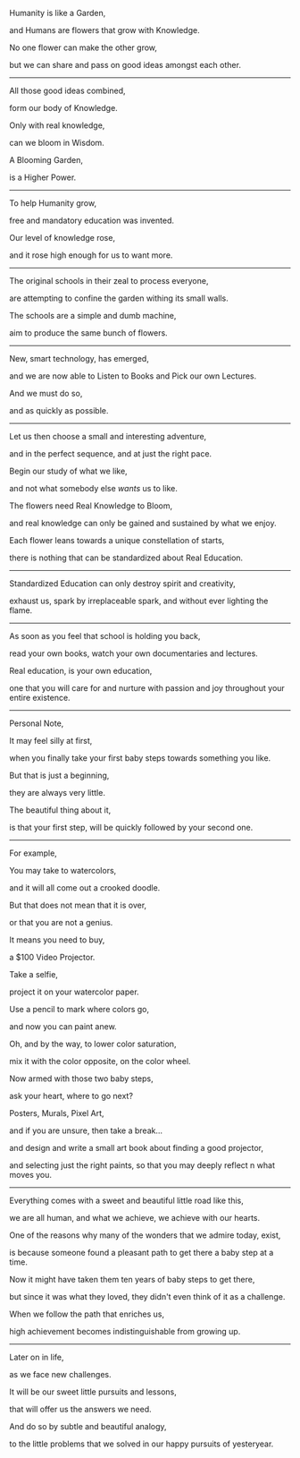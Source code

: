 Humanity is like a Garden,

and Humans are flowers that grow with Knowledge.

No one flower can make the other grow,

but we can share and pass on good ideas amongst each other.

---

All those good ideas combined,

form our body of Knowledge.

Only with real knowledge,

can we bloom in Wisdom.

A Blooming Garden,

is a Higher Power.

---

To help Humanity grow,

free and mandatory education was invented.

Our level of knowledge rose,

and it rose high enough for us to want more.

---

The original schools in their zeal to process everyone,

are attempting to confine the garden withing its small walls.

The schools are a simple and dumb machine,

aim to produce the same bunch of flowers.

---

New, smart technology, has emerged,

and we are now able to Listen to Books and Pick our own Lectures.

And we must do so,

and as quickly as possible.

---

Let us then choose a small and interesting adventure,

and in the perfect sequence, and at just the right pace.

Begin our study of what we like,

and not what somebody else *wants* us to like.

The flowers need Real Knowledge to Bloom,

and real knowledge can only be gained and sustained by what we enjoy.

Each flower leans towards a unique constellation of starts,

there is nothing that can be standardized about Real Education.

---

Standardized Education can only destroy spirit and creativity,

exhaust us, spark by irreplaceable spark, and without ever lighting the flame.

---

As soon as you feel that school is holding you back,

read your own books, watch your own documentaries and lectures.

Real education, is your own education,

one that you will care for and nurture with passion and joy throughout your entire existence.

---

Personal Note,

It may feel silly at first,

when you finally take your first baby steps towards something you like.

But that is just a beginning,

they are always very little.

The beautiful thing about it,

is that your first step, will be quickly followed by your second one.

---

For example,

You may take to watercolors,

and it will all come out a crooked doodle.

But that does not mean that it is over,

or that you are not a genius.

It means you need to buy,

a $100 Video Projector.

Take a selfie,

project it on your watercolor paper.

Use a pencil to mark where colors go,

and now you can paint anew.

Oh, and by the way, to lower color saturation,

mix it with the color opposite, on the color wheel.

Now armed with those two baby steps,

ask your heart, where to go next?

Posters, Murals, Pixel Art,

and if you are unsure, then take a break...

and design and write a small art book about finding a good projector,

and selecting just the right paints, so that you may deeply reflect n what moves you.

---

Everything comes with a sweet and beautiful little road like this,

we are all human, and what we achieve, we achieve with our hearts.

One of the reasons why many of the wonders that we admire today, exist,

is because someone found a pleasant path to get there a baby step at a time.

Now it might have taken them ten years of baby steps to get there,

but since it was what they loved, they didn't even think of it as a challenge.

When we follow the path that enriches us,

high achievement becomes indistinguishable from growing up.

---

Later on in life,

as we face new challenges.

It will be our sweet little pursuits and lessons,

that will offer us the answers we need.

And do so by subtle and beautiful analogy,

to the little problems that we solved in our happy pursuits of yesteryear.
